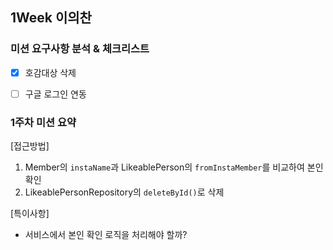 ## 1Week 이의찬


### 미션 요구사항 분석 & 체크리스트

- [x] 호감대상 삭제
- [ ] 구글 로그인 연동


### 1주차 미션 요약
[접근방법]
1. Member의 `instaName`과 LikeablePerson의 `fromInstaMember`를 비교하여 본인 확인
2. LikeablePersonRepository의 `deleteById()`로 삭제

[특이사항]
- 서비스에서 본인 확인 로직을 처리해야 할까?